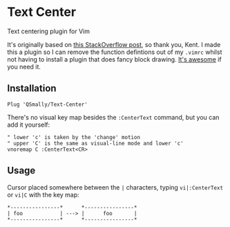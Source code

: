 
# Text Center

Text centering plugin for Vim

It's originally based on [this StackOverflow post](https://stackoverflow.com/questions/26137838/vim-centering-text-within-selection),
so thank you, Kent. I made this a plugin so I can remove the function defintions
out of my `.vimrc` whilst not having to install a plugin that does fancy block
drawing. [It's awesome](https://github.com/sk1418/blockit) if you need it.

## Installation

```vim
Plug 'QSmally/Text-Center'
```

There's no visual key map besides the `:CenterText` command, but you can add it
yourself:

```vim
" lower 'c' is taken by the 'change' motion
" upper 'C' is the same as visual-line mode and lower 'c'
vnoremap C :CenterText<CR>
```

## Usage

Cursor placed somewhere between the `|` characters, typing `vi|:CenterText` or
`vi|C` with the key map:

```
*----------------*      *----------------*
| foo            | ---> |      foo       |
*----------------*      *----------------*
```
